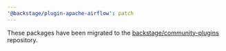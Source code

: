 ```yaml
---
'@backstage/plugin-apache-airflow': patch
---
```


These packages have been migrated to the [backstage/community-plugins](https://github.com/backstage/community-plugins) repository.
